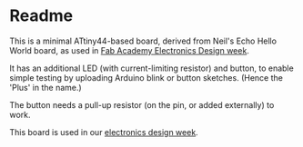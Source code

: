 # Readme

This is a minimal ATtiny44-based board, derived from Neil's Echo Hello World board, as used in [Fab Academy Electronics Design week](http://academy.cba.mit.edu/classes/electronics_design/index.html).

It has an additional LED (with current-limiting resistor) and button, to enable simple testing by uploading Arduino blink or button sketches. (Hence the 'Plus' in the name.)

The button needs a pull-up resistor (on the pin, or added externally) to work.

This board is used in our [electronics design week](https://github.com/andrewsleigh/digital-fabrication-module/tree/master/docs/_course-notes/week-5-electronics-design.md).
